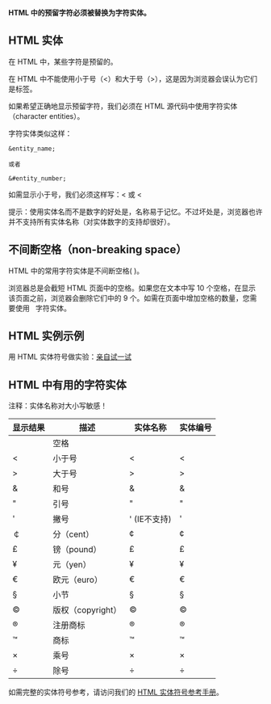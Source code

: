 **HTML 中的预留字符必须被替换为字符实体。**

## HTML 实体

在 HTML 中，某些字符是预留的。

在 HTML 中不能使用小于号（<）和大于号（>），这是因为浏览器会误认为它们是标签。

如果希望正确地显示预留字符，我们必须在 HTML 源代码中使用字符实体（character entities）。

字符实体类似这样：

```
&entity_name;

或者

&#entity_number;

```

如需显示小于号，我们必须这样写：&lt; 或 &#60;

提示：使用实体名而不是数字的好处是，名称易于记忆。不过坏处是，浏览器也许并不支持所有实体名称（对实体数字的支持却很好）。

## 不间断空格（non-breaking space）

HTML 中的常用字符实体是不间断空格(&nbsp;)。

浏览器总是会截短 HTML 页面中的空格。如果您在文本中写 10 个空格，在显示该页面之前，浏览器会删除它们中的 9 个。如需在页面中增加空格的数量，您需要使用 &nbsp; 字符实体。

## HTML 实例示例

用 HTML 实体符号做实验：[亲自试一试](http://www.w3school.com.cn/tiy/t.asp?f=html_entities)

## HTML 中有用的字符实体

注释：实体名称对大小写敏感！

| 显示结果 | 描述            | 实体名称           | 实体编号    |
| ---- | ------------- | -------------- | ------- |
|      | 空格            | &nbsp;         | &#160;  |
| <    | 小于号           | &lt;           | &#60;   |
| >    | 大于号           | &gt;           | &#62;   |
| &    | 和号            | &amp;          | &#38;   |
| "    | 引号            | &quot;         | &#34;   |
| '    | 撇号            | &apos; (IE不支持) | &#39;   |
| ￠    | 分（cent）       | &cent;         | &#162;  |
| £    | 镑（pound）      | &pound;        | &#163;  |
| ¥    | 元（yen）        | &yen;          | &#165;  |
| €    | 欧元（euro）      | &euro;         | &#8364; |
| §    | 小节            | &sect;         | &#167;  |
| ©    | 版权（copyright） | &copy;         | &#169;  |
| ®    | 注册商标          | &reg;          | &#174;  |
| ™    | 商标            | &trade;        | &#8482; |
| ×    | 乘号            | &times;        | &#215;  |
| ÷    | 除号            | &divide;       | &#247;  |

如需完整的实体符号参考，请访问我们的 [HTML 实体符号参考手册](http://www.w3school.com.cn/tags/html_ref_entities.html)。